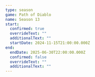 ```yaml
---
type: season
game: Path of Diablo
name: Season 13
start:
  confirmed: true
  overrideText: ""
  additionalText: ""
  startDate: 2024-11-15T21:00:00.000Z
end:
  endDate: 2025-06-30T22:00:00.000Z
  confirmed: false
  overrideText: ""
  additionalText: ""
---
```


